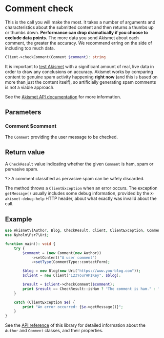 # Comment check
This is the call you will make the most. It takes a number of arguments and characteristics about the submitted content
and then returns a thumbs up or thumbs down. **Performance can drop dramatically if you choose to exclude data points.**
The more data you send Akismet about each comment, the greater the accuracy. We recommend erring on the side of including too much data.

```php
Client->checkComment(Comment $comment): string
```

It is important to [test Akismet](advanced/testing.md) with a significant amount of real, live data in order to draw any conclusions on accuracy.
Akismet works by comparing content to genuine spam activity happening **right now** (and this is based on more than just the content itself),
so artificially generating spam comments is not a viable approach.

See the [Akismet API documentation](https://akismet.com/development/api/#comment-check) for more information.

## Parameters

### Comment **$comment**
The `Comment` providing the user message to be checked.

## Return value
A `CheckResult` value indicating whether the given `Comment` is ham, spam or pervasive spam.

?> A comment classified as pervasive spam can be safely discarded.

The method throws a `ClientException` when an error occurs.
The exception `getMessage()` usually includes some debug information, provided by the `X-akismet-debug-help` HTTP header, about what exactly was invalid about the call.

## Example

```php
use Akismet\{Author, Blog, CheckResult, Client, ClientException, Comment, CommentType};
use Nyholm\Psr7\Uri;

function main(): void {
	try {
		$comment = (new Comment(new Author))
			->setContent("A user comment")
			->setType(CommentType::contactForm);

		$blog = new Blog(new Uri("https://www.yourblog.com"));
		$client = new Client("123YourAPIKey", $blog);

		$result = $client->checkComment($comment);
		print $result == CheckResult::isHam ? "The comment is ham." : "The comment is spam.";
	}

	catch (ClientException $e) {
		print "An error occurred: {$e->getMessage()}";
	}
}
```

See the [API reference](https://cedx.github.io/akismet.php/api) of this library for detailed information about the `Author` and `Comment` classes, and their properties.
